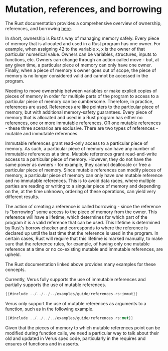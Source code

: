 # Mutation, references, and borrowing

The Rust documentation provides a comprehensive overview of ownership, references, and borrowing [here](https://doc.rust-lang.org/book/ch04-00-understanding-ownership.html).

In short, ownership is Rust's way of managing memory safely. Every piece of memory that is allocated and used in a Rust program has one owner. For example, when assigning 42 to the variable x, x is the owner of that particular numerical value. Owners can be variables, structures, inputs to functions, etc. Owners can change through an action called move - but, at any given time, a particular piece of memory can only have one owner. Finally, when a piece of memory's owner goes out of scope, the piece of memory is no longer considered valid and cannot be accessed in the program.

Needing to move ownership between variables or make explicit copies of pieces of memory in order for multiple parts of the program to access to a particular piece of memory can be cumbersome. Therefore, in practice, references are used. References are like pointers to the particular piece of memory, but with additional memory-safety guarantees. Every piece of memory that is allocated and used in a Rust program has either no references, one or more immutable references, OR one mutable references - these three scenarios are exclusive. There are two types of references - mutable and immutable references. 

Immutable references grant read-only access to a particular piece of memory. As such, a particular piece of memory can have any number of immutable references at a time. Mutable references grant read-and-write access to a particular piece of memory. However, they do not have the same power as owners - for example, they cannot deallocate or free a particular piece of memory. Since mutable references can modify pieces of memory, a particular piece of memory can only have *one* mutable reference and no immutable references. This is to avoid data races, where multiple parties are reading or writing to a singular piece of memory and depending on the, at the time unknown, ordering of these operations, can yield very different results. 

The action of creating a reference is called borrowing - since the reference is "borrowing" some access to the piece of memory from the owner. This reference will have a lifetime, which determines for which part of the program it is a valid reference that can be used. This lifetime is determined by Rust's borrow checker and corresponds to where the reference is declared up until the last time that the reference is used in the program. In certain cases, Rust will require that this lifetime is marked manually, to make sure that the reference rules, for example, of having only one mutable reference at a time or no co-existing mutable and immutable references, are upheld.

The Rust documentation linked above provides many examples for these concepts. 

Currently, Verus fully supports the use of immutable references and partially supports the use of mutable references. 

```rust
{{#include ../../../../examples/guide/references.rs:immut}}
```

Verus only support the use of mutable references as arguments to a function, such as in the following example. 

```rust
{{#include ../../../../examples/guide/references.rs:mut}}
```

Given that the pieces of memory to which mutable references point can be modified during function calls, we need a particular way to talk about their old and updated in Verus spec code, particularly in the requires and ensures of functions and in asserts.
